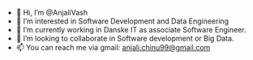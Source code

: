 - 👋 Hi, I’m @AnjaliVash
- 👀 I’m interested in Software Development and Data Engineering
- 🌱 I’m currently working in Danske IT as associate Software Engineer.
- 💞️ I’m looking to collaborate in Software development or Big Data.
- 📫 You can reach me via gmail: anjali.chinu99@gmail.com

<!---
AnjaliVash/AnjaliVash is a ✨ special ✨ repository because its `README.md` (this file) appears on your GitHub profile.
You can click the Preview link to take a look at your changes.
--->
